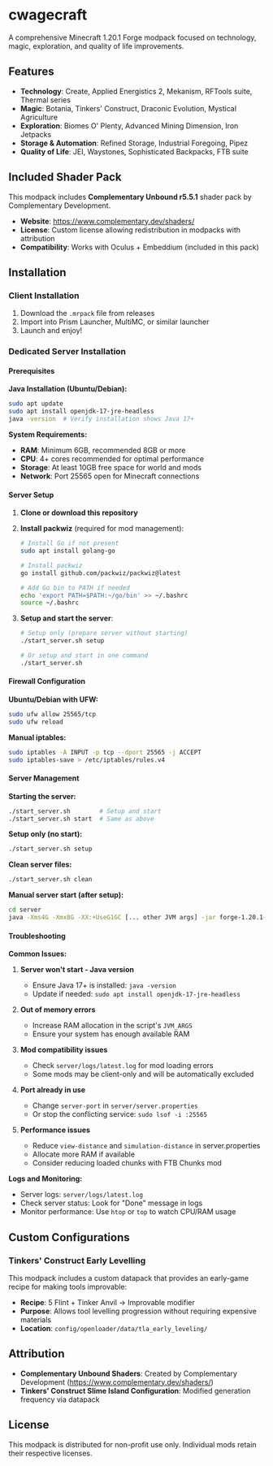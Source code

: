 # cwagecraft

A comprehensive Minecraft 1.20.1 Forge modpack focused on technology, magic, exploration, and quality of life improvements.

## Features

- **Technology**: Create, Applied Energistics 2, Mekanism, RFTools suite, Thermal series
- **Magic**: Botania, Tinkers' Construct, Draconic Evolution, Mystical Agriculture
- **Exploration**: Biomes O' Plenty, Advanced Mining Dimension, Iron Jetpacks
- **Storage & Automation**: Refined Storage, Industrial Foregoing, Pipez
- **Quality of Life**: JEI, Waystones, Sophisticated Backpacks, FTB suite

## Included Shader Pack

This modpack includes **Complementary Unbound r5.5.1** shader pack by Complementary Development.

- **Website**: https://www.complementary.dev/shaders/
- **License**: Custom license allowing redistribution in modpacks with attribution
- **Compatibility**: Works with Oculus + Embeddium (included in this pack)

## Installation

### Client Installation

1. Download the `.mrpack` file from releases
2. Import into Prism Launcher, MultiMC, or similar launcher
3. Launch and enjoy!

### Dedicated Server Installation

#### Prerequisites

**Java Installation (Ubuntu/Debian):**
```bash
sudo apt update
sudo apt install openjdk-17-jre-headless
java -version  # Verify installation shows Java 17+
```

**System Requirements:**
- **RAM**: Minimum 6GB, recommended 8GB or more
- **CPU**: 4+ cores recommended for optimal performance
- **Storage**: At least 10GB free space for world and mods
- **Network**: Port 25565 open for Minecraft connections

#### Server Setup

1. **Clone or download this repository**
2. **Install packwiz** (required for mod management):
   ```bash
   # Install Go if not present
   sudo apt install golang-go
   
   # Install packwiz
   go install github.com/packwiz/packwiz@latest
   
   # Add Go bin to PATH if needed
   echo 'export PATH=$PATH:~/go/bin' >> ~/.bashrc
   source ~/.bashrc
   ```

3. **Setup and start the server**:
   ```bash
   # Setup only (prepare server without starting)
   ./start_server.sh setup
   
   # Or setup and start in one command
   ./start_server.sh
   ```

#### Firewall Configuration

**Ubuntu/Debian with UFW:**
```bash
sudo ufw allow 25565/tcp
sudo ufw reload
```

**Manual iptables:**
```bash
sudo iptables -A INPUT -p tcp --dport 25565 -j ACCEPT
sudo iptables-save > /etc/iptables/rules.v4
```

#### Server Management

**Starting the server:**
```bash
./start_server.sh        # Setup and start
./start_server.sh start  # Same as above
```

**Setup only (no start):**
```bash
./start_server.sh setup
```

**Clean server files:**
```bash
./start_server.sh clean
```

**Manual server start (after setup):**
```bash
cd server
java -Xms4G -Xmx8G -XX:+UseG1GC [... other JVM args] -jar forge-1.20.1-47.3.22.jar nogui
```

#### Troubleshooting

**Common Issues:**

1. **Server won't start - Java version**
   - Ensure Java 17+ is installed: `java -version`
   - Update if needed: `sudo apt install openjdk-17-jre-headless`

2. **Out of memory errors**
   - Increase RAM allocation in the script's `JVM_ARGS`
   - Ensure your system has enough available RAM

3. **Mod compatibility issues**
   - Check `server/logs/latest.log` for mod loading errors
   - Some mods may be client-only and will be automatically excluded

4. **Port already in use**
   - Change `server-port` in `server/server.properties`
   - Or stop the conflicting service: `sudo lsof -i :25565`

5. **Performance issues**
   - Reduce `view-distance` and `simulation-distance` in server.properties
   - Allocate more RAM if available
   - Consider reducing loaded chunks with FTB Chunks mod

**Logs and Monitoring:**
- Server logs: `server/logs/latest.log`
- Check server status: Look for "Done" message in logs
- Monitor performance: Use `htop` or `top` to watch CPU/RAM usage

## Custom Configurations

### Tinkers' Construct Early Levelling
This modpack includes a custom datapack that provides an early-game recipe for making tools improvable:
- **Recipe**: 5 Flint + Tinker Anvil → Improvable modifier
- **Purpose**: Allows tool levelling progression without requiring expensive materials
- **Location**: `config/openloader/data/tla_early_leveling/`

## Attribution

- **Complementary Unbound Shaders**: Created by Complementary Development (https://www.complementary.dev/shaders/)
- **Tinkers' Construct Slime Island Configuration**: Modified generation frequency via datapack

## License

This modpack is distributed for non-profit use only. Individual mods retain their respective licenses.